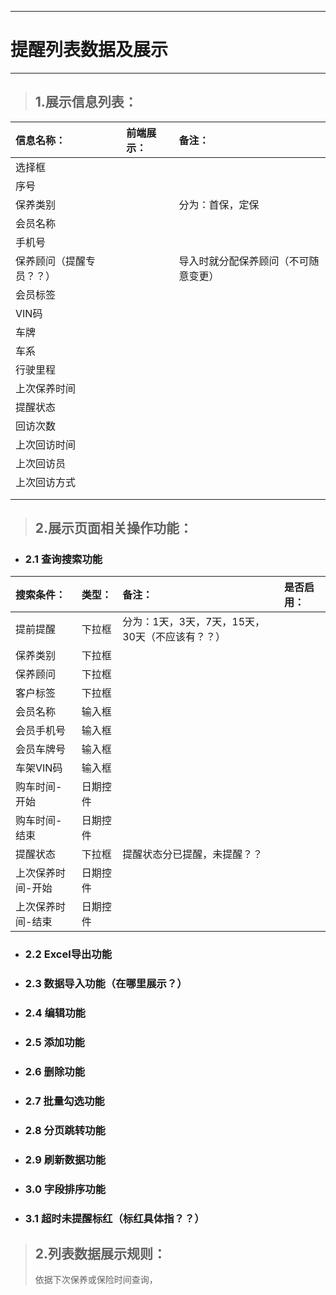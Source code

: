 
---

# 提醒列表数据及展示

---

> ## 1.展示信息列表：

| **信息名称：** | **前端展示：** | **备注：** |
| :--- | :--- | :--- |
| 选择框 |  |  |
| 序号 |  |  |
| 保养类别 |  | 分为：首保，定保 |
| 会员名称 |  |  |
| 手机号 |  |  |
| 保养顾问（提醒专员？？） |  | 导入时就分配保养顾问（不可随意变更） |
| 会员标签 |  |  |
| VIN码 |  |  |
| 车牌 |  |  |
| 车系 |  |  |
| 行驶里程 |  |  |
| 上次保养时间 |  |  |
| 提醒状态 |  |  |
| 回访次数 |  |  |
| 上次回访时间 |  |  |
| 上次回访员 |  |  |
| 上次回访方式 |  |  |
|  |  |  |
|  |  |  |

> ## 2.展示页面相关操作功能：

* ### 2.1 查询搜索功能

| **搜索条件：** | **类型：** | **备注：** | **是否启用：** |
| :--- | :--- | :--- | :--- |
| 提前提醒 | 下拉框 | 分为：1天，3天，7天，15天，30天（不应该有？？） |  |
| 保养类别 | 下拉框 |  |  |
| 保养顾问 | 下拉框 |  |  |
| 客户标签 | 下拉框 |  |  |
| 会员名称 | 输入框 |  |  |
| 会员手机号 | 输入框 |  |  |
| 会员车牌号 | 输入框 |  |  |
| 车架VIN码 | 输入框 |  |  |
| 购车时间-开始 | 日期控件 |  |  |
| 购车时间-结束 | 日期控件 |  |  |
| 提醒状态 | 下拉框 | 提醒状态分已提醒，未提醒？？ |  |
| 上次保养时间-开始 | 日期控件 |  |  |
| 上次保养时间-结束 | 日期控件 |  |  |

* ### 2.2 Excel导出功能
* ### 2.3 数据导入功能（在哪里展示？）
* ### 2.4 编辑功能
* ### 2.5 添加功能
* ### 2.6 删除功能
* ### 2.7 批量勾选功能
* ### 2.8 分页跳转功能
* ### 2.9 刷新数据功能
* ### 3.0 字段排序功能
* ### 3.1 超时未提醒标红（标红具体指？？）

> ## 2.列表数据展示规则：
>
> 依据下次保养或保险时间查询，



